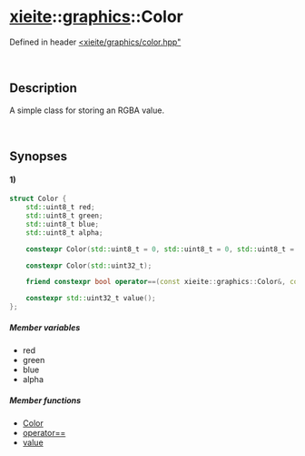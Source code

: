 # [xieite](../../xieite.md)\:\:[graphics](../../graphics.md)\:\:Color
Defined in header [<xieite/graphics/color.hpp"](../../../include/xieite/graphics/color.hpp)

&nbsp;

## Description
A simple class for storing an RGBA value.

&nbsp;

## Synopses
#### 1)
```cpp
struct Color {
    std::uint8_t red;
    std::uint8_t green;
    std::uint8_t blue;
    std::uint8_t alpha;

    constexpr Color(std::uint8_t = 0, std::uint8_t = 0, std::uint8_t = 0, std::uint8_t = std::numeric_limits<std::uint8_t>::max());

    constexpr Color(std::uint32_t);

    friend constexpr bool operator==(const xieite::graphics::Color&, const xieite::graphics::Color&);

    constexpr std::uint32_t value();
};
```
##### Member variables
- red
- green
- blue
- alpha
##### Member functions
- [Color](./structures/color/1/operators/constructor.md)
- [operator==](./structures/color/1/operators/equal.md)
- [value](./structures/color/1/value.md)
